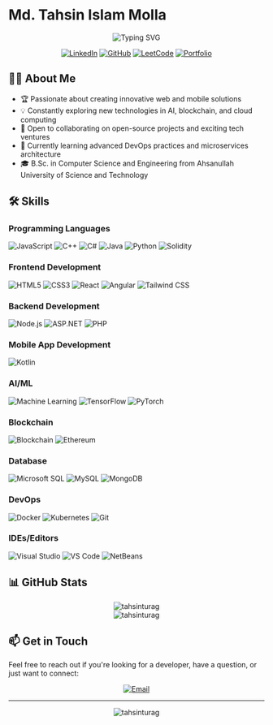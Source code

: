 # Md. Tahsin Islam Molla

<div align="center">
  <img src="https://readme-typing-svg.herokuapp.com?font=Fira+Code&size=25&pause=1000&color=38B2AC&width=435&lines=Software+Engineer;Problem+Solver;Tech+Enthusiast" alt="Typing SVG" />
</div>

<p align="center">
  <a href="https://www.linkedin.com/in/tahsin75"><img src="https://img.shields.io/badge/-LinkedIn-000000?style=for-the-badge&logo=linkedin&logoColor=0077B5" alt="LinkedIn"></a>
  <a href="https://github.com/tahsinturag"><img src="https://img.shields.io/badge/-GitHub-000000?style=for-the-badge&logo=github&logoColor=white" alt="GitHub"></a>
  <a href="https://leetcode.com/Tahsin75"><img src="https://img.shields.io/badge/-LeetCode-000000?style=for-the-badge&logo=leetcode&logoColor=FFA116" alt="LeetCode"></a>
  <a href="https://tahsinturag.github.io/tahsin/"><img src="https://img.shields.io/badge/-Portfolio-000000?style=for-the-badge&logo=firefox&logoColor=FF7139" alt="Portfolio"></a>
</p>

## 👨‍💻 About Me

- 🏆 Passionate about creating innovative web and mobile solutions
- 💡 Constantly exploring new technologies in AI, blockchain, and cloud computing
- 🔭 Open to collaborating on open-source projects and exciting tech ventures
- 🌱 Currently learning advanced DevOps practices and microservices architecture
- 🎓 B.Sc. in Computer Science and Engineering from Ahsanullah University of Science and Technology

## 🛠️ Skills

### Programming Languages
![JavaScript](https://img.shields.io/badge/-JavaScript-000000?style=flat-square&logo=javascript&logoColor=F7DF1E)
![C++](https://img.shields.io/badge/-C++-000000?style=flat-square&logo=c%2B%2B&logoColor=00599C)
![C#](https://img.shields.io/badge/-C%23-000000?style=flat-square&logo=c-sharp&logoColor=239120)
![Java](https://img.shields.io/badge/-Java-000000?style=flat-square&logo=java&logoColor=007396)
![Python](https://img.shields.io/badge/-Python-000000?style=flat-square&logo=python&logoColor=3776AB)
![Solidity](https://img.shields.io/badge/-Solidity-000000?style=flat-square&logo=solidity&logoColor=white)

### Frontend Development
![HTML5](https://img.shields.io/badge/-HTML5-000000?style=flat-square&logo=html5&logoColor=E34F26)
![CSS3](https://img.shields.io/badge/-CSS3-000000?style=flat-square&logo=css3&logoColor=1572B6)
![React](https://img.shields.io/badge/-React-000000?style=flat-square&logo=react&logoColor=61DAFB)
![Angular](https://img.shields.io/badge/-Angular-000000?style=flat-square&logo=angular&logoColor=DD0031)
![Tailwind CSS](https://img.shields.io/badge/-Tailwind_CSS-000000?style=flat-square&logo=tailwind-css&logoColor=38B2AC)

### Backend Development
![Node.js](https://img.shields.io/badge/-Node.js-000000?style=flat-square&logo=node.js&logoColor=339933)
![ASP.NET](https://img.shields.io/badge/-ASP.NET-000000?style=flat-square&logo=.net&logoColor=512BD4)
![PHP](https://img.shields.io/badge/-PHP-000000?style=flat-square&logo=php&logoColor=777BB4)

### Mobile App Development
![Kotlin](https://img.shields.io/badge/-Kotlin-000000?style=flat-square&logo=kotlin&logoColor=0095D5)

### AI/ML
![Machine Learning](https://img.shields.io/badge/-Machine_Learning-000000?style=flat-square&logo=tensorflow&logoColor=FF6F00)
![TensorFlow](https://img.shields.io/badge/-TensorFlow-000000?style=flat-square&logo=tensorflow&logoColor=FF6F00)
![PyTorch](https://img.shields.io/badge/-PyTorch-000000?style=flat-square&logo=pytorch&logoColor=EE4C2C)

### Blockchain
![Blockchain](https://img.shields.io/badge/-Blockchain-000000?style=flat-square&logo=blockchain-dot-com&logoColor=121D33)
![Ethereum](https://img.shields.io/badge/-Ethereum-000000?style=flat-square&logo=ethereum&logoColor=3C3C3D)

### Database
![Microsoft SQL](https://img.shields.io/badge/-Microsoft_SQL-000000?style=flat-square&logo=microsoft-sql-server&logoColor=CC2927)
![MySQL](https://img.shields.io/badge/-MySQL-000000?style=flat-square&logo=mysql&logoColor=4479A1)
![MongoDB](https://img.shields.io/badge/-MongoDB-000000?style=flat-square&logo=mongodb&logoColor=47A248)

### DevOps
![Docker](https://img.shields.io/badge/-Docker-000000?style=flat-square&logo=docker&logoColor=2496ED)
![Kubernetes](https://img.shields.io/badge/-Kubernetes-000000?style=flat-square&logo=kubernetes&logoColor=326CE5)
![Git](https://img.shields.io/badge/-Git-000000?style=flat-square&logo=git&logoColor=F05032)

### IDEs/Editors
![Visual Studio](https://img.shields.io/badge/-Visual_Studio-000000?style=flat-square&logo=visual-studio&logoColor=5C2D91)
![VS Code](https://img.shields.io/badge/-VS_Code-000000?style=flat-square&logo=visual-studio-code&logoColor=007ACC)
![NetBeans](https://img.shields.io/badge/-NetBeans-000000?style=flat-square&logo=apache-netbeans-ide&logoColor=1B6AC6)

## 📊 GitHub Stats

<div align="center">
  <img src="https://github-readme-stats.vercel.app/api/top-langs?username=tahsinturag&show_icons=true&locale=en&layout=compact" alt="tahsinturag" />
</div>

<div align="center">
  <img src="https://github-readme-stats.vercel.app/api?username=tahsinturag&show_icons=true&locale=en" alt="tahsinturag" />
</div>

## 📫 Get in Touch

Feel free to reach out if you're looking for a developer, have a question, or just want to connect:

<p align="center">
  <a href="mailto:tahsinturag10@gmail.com"><img src="https://img.shields.io/badge/-Email-000000?style=for-the-badge&logo=gmail&logoColor=D14836" alt="Email"></a>
</p>

---

<p align="center">
  <img src="https://komarev.com/ghpvc/?username=tahsinturag&label=Profile%20views&color=38B2AC&style=flat-square" alt="tahsinturag" />
</p>
